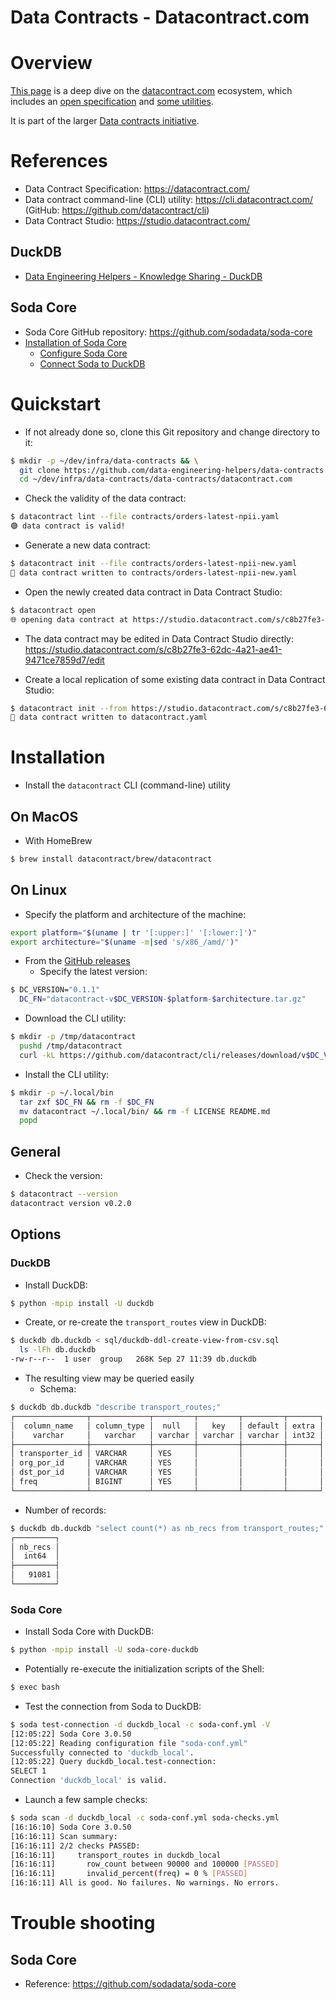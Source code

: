 Data Contracts - Datacontract.com
=================================

# Overview
[This page](https://github.com/data-engineering-helpers/data-contracts/blob/main/datacontract.com/README.md)
is a deep dive on the [datacontract.com](https://datacontract.com/) ecosystem,
which includes an
[open specification](https://datacontract.com/) and
[some utilities](https://cli.datacontract.com/).

It is part of the larger
[Data contracts initiative](https://github.com/data-engineering-helpers/data-contracts).

# References
* Data Contract Specification: https://datacontract.com/
* Data contract command-line (CLI) utility:
  https://cli.datacontract.com/ (GitHub: https://github.com/datacontract/cli)
* Data Contract Studio: https://studio.datacontract.com/

## DuckDB
* [Data Engineering Helpers - Knowledge Sharing - DuckDB](https://github.com/data-engineering-helpers/ks-cheat-sheets/blob/main/db/duckdb/README.md)

## Soda Core
* Soda Core GitHub repository: https://github.com/sodadata/soda-core
* [Installation of Soda Core](https://github.com/sodadata/soda-core/blob/main/docs/installation.md)
  + [Configure Soda Core](https://github.com/sodadata/soda-core/blob/main/docs/configuration.md)
  + [Connect Soda to DuckDB](https://docs.soda.io/soda/connect-duckdb.html)

# Quickstart
* If not already done so, clone this Git repository and change directory to it:
```bash
$ mkdir -p ~/dev/infra/data-contracts && \
  git clone https://github.com/data-engineering-helpers/data-contracts.git ~/dev/infra/data-contracts/data-contracts && \
  cd ~/dev/infra/data-contracts/data-contracts/datacontract.com
```

* Check the validity of the data contract:
```bash
$ datacontract lint --file contracts/orders-latest-npii.yaml
🟢 data contract is valid!
```

* Generate a new data contract:
```bash
$ datacontract init --file contracts/orders-latest-npii-new.yaml
📄 data contract written to contracts/orders-latest-npii-new.yaml
```

* Open the newly created data contract in Data Contract Studio:
```bash
$ datacontract open
🌐 opening data contract at https://studio.datacontract.com/s/c8b27fe3-62dc-4a21-ae41-9471ce7859d7
```

* The data contract may be edited in Data Contract Studio directly:
  https://studio.datacontract.com/s/c8b27fe3-62dc-4a21-ae41-9471ce7859d7/edit

* Create a local replication of some existing data contract in
  Data Contract Studio:
```bash
$ datacontract init --from https://studio.datacontract.com/s/c8b27fe3-62dc-4a21-ae41-9471ce7859d7.yaml
📄 data contract written to datacontract.yaml
```

# Installation
* Install the `datacontract` CLI (command-line) utility

## On MacOS
* With HomeBrew
```bash
$ brew install datacontract/brew/datacontract
```

## On Linux
* Specify the platform and architecture of the machine:
```bash
export platform="$(uname | tr '[:upper:]' '[:lower:]')"
export architecture="$(uname -m|sed 's/x86_/amd/')"
```

* From the [GitHub releases](https://github.com/datacontract/cli/releases)
  + Specify the latest version:
```bash
$ DC_VERSION="0.1.1"
  DC_FN="datacontract-v$DC_VERSION-$platform-$architecture.tar.gz"
```
  + Download the CLI utility:
```bash
$ mkdir -p /tmp/datacontract
  pushd /tmp/datacontract
  curl -kL https://github.com/datacontract/cli/releases/download/v$DC_VERSION/$DC_FN -o $DC_FN
```
  + Install the CLI utility:
```bash
$ mkdir -p ~/.local/bin
  tar zxf $DC_FN && rm -f $DC_FN
  mv datacontract ~/.local/bin/ && rm -f LICENSE README.md
  popd
```

## General
* Check the version:
```bash
$ datacontract --version
datacontract version v0.2.0
```

## Options

### DuckDB
* Install DuckDB:
```bash
$ python -mpip install -U duckdb
```

* Create, or re-create the `transport_routes` view in DuckDB:
```bash
$ duckdb db.duckdb < sql/duckdb-ddl-create-view-from-csv.sql
  ls -lFh db.duckdb
-rw-r--r--  1 user  group   268K Sep 27 11:39 db.duckdb
```

* The resulting view may be queried easily
  + Schema:
```bash
$ duckdb db.duckdb "describe transport_routes;"
┌────────────────┬─────────────┬─────────┬─────────┬─────────┬───────┐
│  column_name   │ column_type │  null   │   key   │ default │ extra │
│    varchar     │   varchar   │ varchar │ varchar │ varchar │ int32 │
├────────────────┼─────────────┼─────────┼─────────┼─────────┼───────┤
│ transporter_id │ VARCHAR     │ YES     │         │         │       │
│ org_por_id     │ VARCHAR     │ YES     │         │         │       │
│ dst_por_id     │ VARCHAR     │ YES     │         │         │       │
│ freq           │ BIGINT      │ YES     │         │         │       │
└────────────────┴─────────────┴─────────┴─────────┴─────────┴───────┘
```
  + Number of records:
```bash
$ duckdb db.duckdb "select count(*) as nb_recs from transport_routes;"
┌─────────┐
│ nb_recs │
│  int64  │
├─────────┤
│   91081 │
└─────────┘
```

### Soda Core
* Install Soda Core with DuckDB:
```bash
$ python -mpip install -U soda-core-duckdb
```

* Potentially re-execute the initialization scripts of the Shell:
```bash
$ exec bash
```

* Test the connection from Soda to DuckDB:
```bash
$ soda test-connection -d duckdb_local -c soda-conf.yml -V
[12:05:22] Soda Core 3.0.50
[12:05:22] Reading configuration file "soda-conf.yml"
Successfully connected to 'duckdb_local'.
[12:05:22] Query duckdb_local.test-connection:
SELECT 1
Connection 'duckdb_local' is valid.
```

* Launch a few sample checks:
```bash
$ soda scan -d duckdb_local -c soda-conf.yml soda-checks.yml
[16:16:10] Soda Core 3.0.50
[16:16:11] Scan summary:
[16:16:11] 2/2 checks PASSED: 
[16:16:11]     transport_routes in duckdb_local
[16:16:11]       row_count between 90000 and 100000 [PASSED]
[16:16:11]       invalid_percent(freq) = 0 % [PASSED]
[16:16:11] All is good. No failures. No warnings. No errors.
```

# Trouble shooting

## Soda Core
* Reference: https://github.com/sodadata/soda-core
